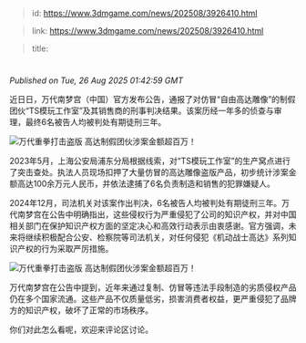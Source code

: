 > id: https://www.3dmgame.com/news/202508/3926410.html

> link: https://www.3dmgame.com/news/202508/3926410.html

> title: 

# 
_Published on Tue, 26 Aug 2025 01:42:59 GMT_

近日日，万代南梦宫（中国）官方发布公告，通报了对仿冒“自由高达雕像”的制假团伙“TS模玩工作室”及其销售商的刑事判决结果。该案历经一年多的侦查与审理，最终6名被告人均被判处有期徒刑三年。

![万代重拳打击盗版 高达制假团伙涉案金额超百万！](https://img.3dmgame.com/uploads/images/news/20250826/1756172491_359826.jpg)

2023年5月，上海公安局浦东分局根据线索，对“TS模玩工作室”的生产窝点进行了突击查处。执法人员现场扣押了大量仿冒的高达雕像盗版产品，初步统计涉案金额高达100余万元人民币，并依法逮捕了6名负责制造和销售的犯罪嫌疑人。

2024年12月，司法机关对该案作出判决，6名被告人均被判处有期徒刑三年。万代南梦宫在公告中明确指出，这些侵权行为严重侵犯了公司的知识产权，并对中国相关部门在保护知识产权方面的坚定决心和高效行动表示由衷感谢。官方强调，未来将继续积极配合公安、检察院等司法机关，对任何侵犯《机动战士高达》系列知识产权的行为采取严厉措施。

![万代重拳打击盗版 高达制假团伙涉案金额超百万！](https://img.3dmgame.com/uploads/images/news/20250826/1756172491_950817.jpg)

万代南梦宫在公告中提到，近年来通过复制、仿冒等违法手段制造的劣质侵权产品仍在多个国家流通。这些产品不仅质量低劣，损害消费者权益，更严重侵犯了品牌方的知识产权，破坏了正常的市场秩序。

你们对此怎么看呢，欢迎来评论区讨论。
